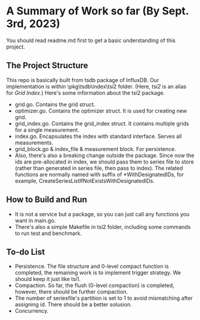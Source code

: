 # A Summary of Work so far (By Sept. 3rd, 2023)
You should read readme.md first to get a basic  understanding of this project.
## The Project Structure
This repo is basically built from tsdb package of InfluxDB. Our implementation is within \pkg\tsdb\index\tsi2 folder. (Here, *tsi2* is an alias for *Grid Index*.) Here's some information about the tsi2  package.
- grid.go. Contains the grid struct.
- optimizer.go. Contains the optimizer struct. It is used for creating new grid.
- grid_index.go. Contains the grid_index struct. It contains multiple grids for a single measurement.
- index.go. Encapsulates the index with standard interface. Serves all measurements.
- grid_block.go & index_file & measurement block. For persistence.  
- Also, there's also a breaking change outside the package. Since now the ids are pre-allocated in index,  we should pass them to series file to store (rather than generated in series file, then pass to index). The related functions are normally named with suffix of *WithDesignatedIDs, for example, CreateSeriesListIfNotExistsWithDesignatedIDs.
## How to Build and Run
- It is not a service but a package, so you can just call any functions you want in main.go. 
- There's also a simple Makefile in tsi2 folder, including some commands to run test and benchmark.
## To-do  List
- Persistence. The file structure and 0-level compact function is completed, the remaining work is to implement trigger strategy. We should keep it just like tsi1.
- Compaction. So far, the flush (0-level compaction) is completed, however, there should be further compaction.
- The number of seriesfile's partition is set to 1 to avoid mismatching after assigning id. There should be a better solusion.
- Concurrency.

